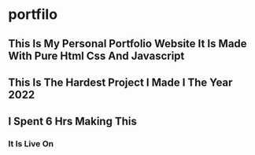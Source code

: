 # portfilo
## This Is My Personal Portfolio Website It Is Made With Pure Html Css And Javascript
## This Is The Hardest Project I Made I The Year 2022
## I Spent 6 Hrs Making This

### It Is Live On
